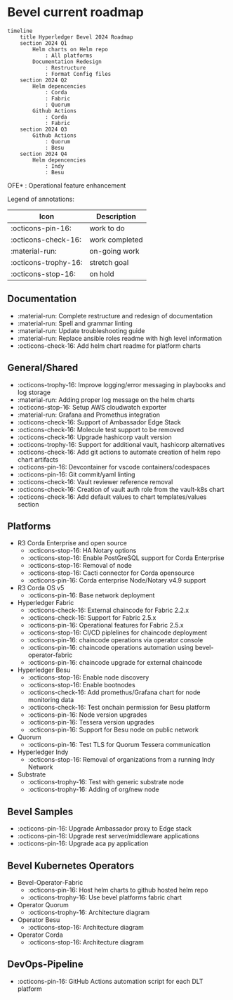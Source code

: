 # Bevel current roadmap

``` mermaid
timeline
    title Hyperledger Bevel 2024 Roadmap
    section 2024 Q1
        Helm charts on Helm repo 
            : All platforms
        Documentation Redesign 
            : Restructure 
            : Format Config files
    section 2024 Q2
        Helm depencencies 
            : Corda 
            : Fabric
            : Quorum
        Github Actions 
            : Corda 
            : Fabric
    section 2024 Q3
        Github Actions 
            : Quorum 
            : Besu
    section 2024 Q4
        Helm depencencies 
            : Indy 
            : Besu

```

OFE* : Operational feature enhancement

Legend of annotations:

| Icon                   | Description      |
|-----|----|
| :octicons-pin-16:                  | work to do       |
| :octicons-check-16:                 | work completed   |
| :material-run:                 | on-going work    |
| :octicons-trophy-16:            | stretch goal     |
| :octicons-stop-16:                  | on hold          |

## Documentation

-  :material-run: Complete restructure and redesign of documentation
-  :material-run: Spell and grammar linting
-  :material-run: Update troubleshooting guide
-  :material-run: Replace ansible roles readme with high level information
-  :octicons-check-16: Add helm chart readme for platform charts

## General/Shared

- :octicons-trophy-16:  Improve logging/error messaging in playbooks and log storage
- :material-run: Adding proper log message on the helm charts
- :octicons-stop-16:   Setup AWS cloudwatch exporter
- :material-run: Grafana and Promethus integration
- :octicons-check-16: Support of Ambassador Edge Stack
- :octicons-check-16: Molecule test support to be removed
- :octicons-check-16: Upgrade hashicorp vault version 
- :octicons-trophy-16:  Support for additional vault, hashicorp alternatives
- :octicons-check-16: Add git actions to automate creation of helm repo chart artifacts
- :octicons-pin-16: Devcontainer for vscode containers/codespaces
- :octicons-pin-16: Git commit/yaml linting
- :octicons-check-16: Vault reviewer reference removal
- :octicons-check-16: Creation of vault auth role from the vault-k8s chart
- :octicons-check-16: Add default values to chart templates/values section

## Platforms

- R3 Corda Enterprise and open source
    - :octicons-stop-16:   HA Notary options
    - :octicons-stop-16:   Enable PostGreSQL support for Corda Enterprise
    - :octicons-stop-16:   Removal of node
    - :octicons-stop-16:   Cacti connector for Corda opensource
    - :octicons-pin-16: Corda enterprise Node/Notary v4.9 support
- R3 Corda OS v5
    - :octicons-pin-16: Base network deployment
- Hyperledger Fabric
    - :octicons-check-16: External chaincode for Fabric 2.2.x
    - :octicons-check-16: Support for Fabric 2.5.x
    - :octicons-pin-16: Operational features for Fabric 2.5.x
    - :octicons-stop-16:   CI/CD piplelines for chaincode deployment
    - :octicons-pin-16: chaincode operations via operator console
    - :octicons-pin-16: chaincode operations automation using bevel-operator-fabric
    - :octicons-pin-16: chaincode upgrade for external chaincode 
- Hyperledger Besu
    - :octicons-stop-16:   Enable node discovery
    - :octicons-stop-16:   Enable bootnodes
    - :octicons-check-16: Add promethus/Grafana chart for node monitoring data
    - :octicons-check-16: Test onchain permission for Besu platform
    - :octicons-pin-16: Node version upgrades
    - :octicons-pin-16: Tessera version upgrades
    - :octicons-pin-16: Support for Besu node on public network
- Quorum
    - :octicons-pin-16: Test TLS for Quorum Tessera communication
- Hyperledger Indy
    - :octicons-stop-16:   Removal of organizations from a running Indy Network
- Substrate
    - :octicons-trophy-16:  Test with generic substrate node
    - :octicons-trophy-16:  Adding of org/new node

## Bevel Samples

-  :octicons-pin-16: Upgrade Ambassador proxy to Edge stack
-  :octicons-pin-16: Upgrade rest server/middleware applications
-  :octicons-pin-16: Upgrade aca py application

## Bevel Kubernetes Operators

- Bevel-Operator-Fabric
    - :octicons-pin-16: Host helm charts to github hosted helm repo
    - :octicons-trophy-16:  Use bevel platforms fabric chart
- Operator Quorum 
    - :octicons-trophy-16:  Architecture diagram
- Operator Besu 
    - :octicons-stop-16:   Architecture diagram 
- Operator Corda
    - :octicons-stop-16:   Architecture diagram

## DevOps-Pipeline

- :octicons-pin-16: GitHub Actions automation script for each DLT platform
